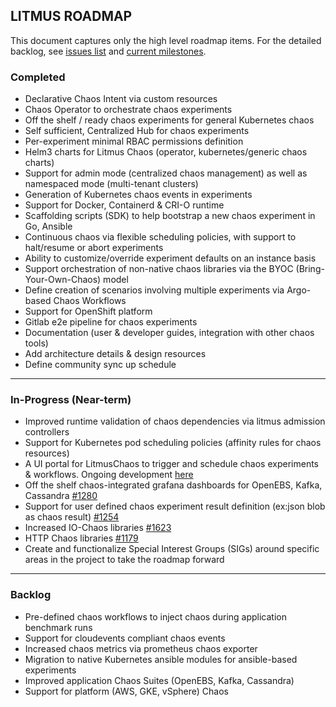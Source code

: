 ## LITMUS ROADMAP

This document captures only the high level roadmap items. For the detailed backlog, see [issues list](https://github.com/litmuschaos/litmus/issues) and [current milestones](https://github.com/litmuschaos/litmus/milestones). 

### Completed

-   Declarative Chaos Intent via custom resources
-   Chaos Operator to orchestrate chaos experiments
-   Off the shelf / ready chaos experiments for general Kubernetes chaos 
-   Self sufficient, Centralized Hub for chaos experiments
-   Per-experiment minimal RBAC permissions definition
-   Helm3 charts for Litmus Chaos (operator, kubernetes/generic chaos charts)
-   Support for admin mode (centralized chaos management) as well as namespaced mode (multi-tenant clusters)
-   Generation of Kubernetes chaos events in experiments
-   Support for Docker, Containerd & CRI-O runtime
-   Scaffolding scripts (SDK) to help bootstrap a new chaos experiment in Go, Ansible
-   Continuous chaos via flexible scheduling policies, with support to halt/resume or abort experiments
-   Ability to customize/override experiment defaults on an instance basis
-   Support orchestration of non-native chaos libraries via the BYOC (Bring-Your-Own-Chaos) model
-   Define creation of scenarios involving multiple experiments via Argo-based Chaos Workflows
-   Support for OpenShift platform 
-   Gitlab e2e pipeline for chaos experiments
-   Documentation (user & developer guides, integration with other chaos tools)
- 	Add architecture details & design resources 
-   Define community sync up schedule  

------

### In-Progress (Near-term) 

-   Improved runtime validation of chaos dependencies via litmus admission controllers
-   Support for Kubernetes pod scheduling policies (affinity rules for chaos resources)
-   A UI portal for LitmusChaos to trigger and schedule chaos experiments & workflows. Ongoing development [here](https://github.com/litmuschaos/litmus/tree/master/litmus-portal/https://github.com/litmuschaos/litmus/)
-   Off the shelf chaos-integrated grafana dashboards for OpenEBS, Kafka, Cassandra [#1280](https://github.com/litmuschaos/litmus/issues/1280)
-   Support for user defined chaos experiment result definition (ex:json blob as chaos result) [#1254](https://github.com/litmuschaos/litmus/issues/1254)
-   Increased IO-Chaos libraries [#1623](https://github.com/litmuschaos/litmus/issues/1623)
-   HTTP Chaos libraries [#1179](https://github.com/litmuschaos/litmus/issues/1179)
-   Create and functionalize Special Interest Groups (SIGs) around specific areas in the project to take the roadmap forward

------

### Backlog

-   Pre-defined chaos workflows to inject chaos during application benchmark runs 
-   Support for cloudevents compliant chaos events
-   Increased chaos metrics via prometheus chaos exporter
-   Migration to native Kubernetes ansible modules for ansible-based experiments
-   Improved application Chaos Suites (OpenEBS, Kafka, Cassandra) 
-   Support for platform (AWS, GKE, vSphere) Chaos  
